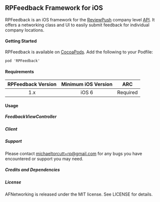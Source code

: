 ## RPFeedback Framework for iOS
RPFeedback is an iOS framework for the [ReviewPush](https://www.reviewpush.com) company level [API](http://developer.reviewpush.com/REST_API/Company_API/Overview.html). It offers a networking class and UI to easily submit feedback for individual company locations.

#### Getting Started
RPFeedback is available on [CocoaPods](https://cocoapods.org). Add the following to your Podfile:

`pod 'RPFeedback'`

#### Requirements

| RPFeedback Version | Minimum iOS Version  | ARC      |
| :------------------: |:---------------------:| :--------: |
| 1.x                | iOS 6                 | Required |

#### Usage

##### FeedbackViewController

##### Client 

##### Support

Please contact michaeltorcutt+rp@gmail.com for any bugs you have encountered or support you may need.

##### Credits and Dependencies

##### License
AFNetworking is released under the MIT license. See LICENSE for details.
